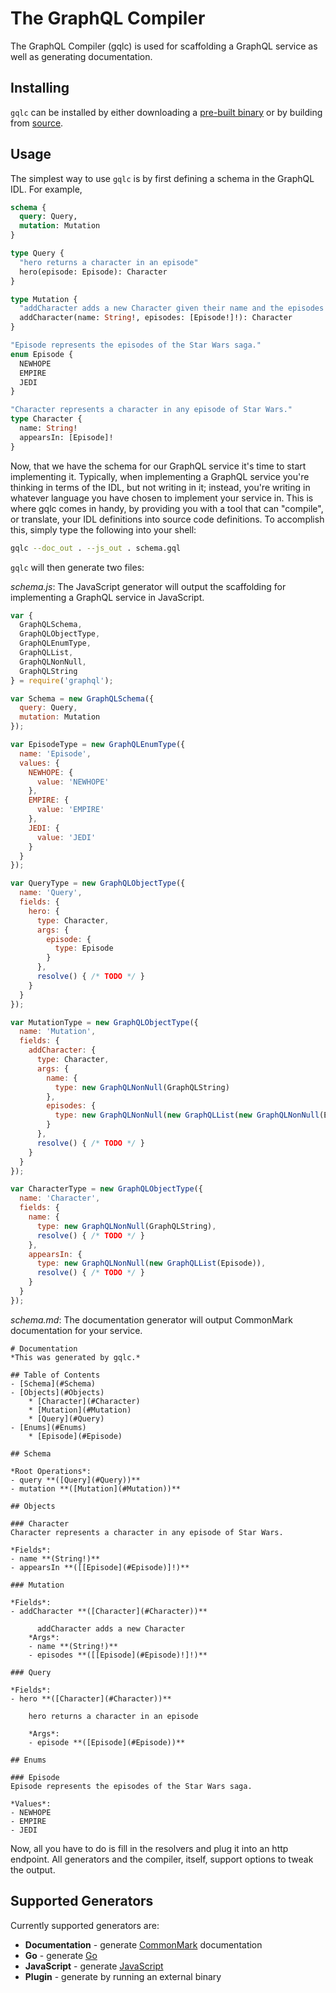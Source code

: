# The GraphQL Compiler

The GraphQL Compiler (gqlc) is used for scaffolding a GraphQL service as well
as generating documentation.

## Installing

`gqlc` can be installed by either downloading a [pre-built binary](https://github.com/gqlc/gqlc/releases) or by
building from [source](https://github.com/gqlc/gqlc).

## Usage

The simplest way to use `gqlc` is by first defining a schema in the GraphQL IDL.
For example,
```graphql
schema {
  query: Query,
  mutation: Mutation
}

type Query {
  "hero returns a character in an episode"
  hero(episode: Episode): Character
}

type Mutation {
  "addCharacter adds a new Character given their name and the episodes they appeared in."
  addCharacter(name: String!, episodes: [Episode!]!): Character
}

"Episode represents the episodes of the Star Wars saga."
enum Episode {
  NEWHOPE
  EMPIRE
  JEDI
}

"Character represents a character in any episode of Star Wars."
type Character {
  name: String!
  appearsIn: [Episode]!
}
```

Now, that we have the schema for our GraphQL service it's time to start
implementing it. Typically, when implementing a GraphQL service you're thinking
in terms of the IDL, but not writing in it; instead, you're writing in whatever
language you have chosen to implement your service in. This is where gqlc comes
in handy, by providing you with a tool that can "compile", or translate, your IDL
definitions into source code definitions. To accomplish this, simply type the
following into your shell:

```bash
gqlc --doc_out . --js_out . schema.gql
```

`gqlc` will then generate two files:

*schema.js*: The JavaScript generator will output the scaffolding for implementing
a GraphQL service in JavaScript.
```javascript
var {
  GraphQLSchema,
  GraphQLObjectType,
  GraphQLEnumType,
  GraphQLList,
  GraphQLNonNull,
  GraphQLString
} = require('graphql');

var Schema = new GraphQLSchema({
  query: Query,
  mutation: Mutation
});

var EpisodeType = new GraphQLEnumType({
  name: 'Episode',
  values: {
    NEWHOPE: {
      value: 'NEWHOPE'
    },
    EMPIRE: {
      value: 'EMPIRE'
    },
    JEDI: {
      value: 'JEDI'
    }
  }
});

var QueryType = new GraphQLObjectType({
  name: 'Query',
  fields: {
    hero: {
      type: Character,
      args: {
        episode: {
          type: Episode
        }
      },
      resolve() { /* TODO */ }
    }
  }
});

var MutationType = new GraphQLObjectType({
  name: 'Mutation',
  fields: {
    addCharacter: {
      type: Character,
      args: {
        name: {
          type: new GraphQLNonNull(GraphQLString)
        },
        episodes: {
          type: new GraphQLNonNull(new GraphQLList(new GraphQLNonNull(Episode)))
        }
      },
      resolve() { /* TODO */ }
    }
  }
});

var CharacterType = new GraphQLObjectType({
  name: 'Character',
  fields: {
    name: {
      type: new GraphQLNonNull(GraphQLString),
      resolve() { /* TODO */ }
    },
    appearsIn: {
      type: new GraphQLNonNull(new GraphQLList(Episode)),
      resolve() { /* TODO */ }
    }
  }
});
```

*schema.md*: The documentation generator will output CommonMark documentation
for your service.
```text
# Documentation
*This was generated by gqlc.*

## Table of Contents
- [Schema](#Schema)
- [Objects](#Objects)
	* [Character](#Character)
	* [Mutation](#Mutation)
	* [Query](#Query)
- [Enums](#Enums)
	* [Episode](#Episode)

## Schema

*Root Operations*:
- query **([Query](#Query))**
- mutation **([Mutation](#Mutation))**

## Objects

### Character
Character represents a character in any episode of Star Wars.

*Fields*:
- name **(String!)**
- appearsIn **([[Episode](#Episode)]!)**

### Mutation

*Fields*:
- addCharacter **([Character](#Character))**

	  addCharacter adds a new Character
	*Args*:
	- name **(String!)**
	- episodes **([[Episode](#Episode)!]!)**

### Query

*Fields*:
- hero **([Character](#Character))**

	hero returns a character in an episode

	*Args*:
	- episode **([Episode](#Episode))**

## Enums

### Episode
Episode represents the episodes of the Star Wars saga.

*Values*:
- NEWHOPE
- EMPIRE
- JEDI
```

Now, all you have to do is fill in the resolvers and plug it into an http
endpoint. All generators and the compiler, itself, support options to tweak the
output.

## Supported Generators
Currently supported generators are:

* **Documentation** - generate [CommonMark](https://commonmark.org) documentation
* **Go** - generate [Go](https://golang.org)
* **JavaScript** - generate [JavaScript](https://javascript.com)
* **Plugin** - generate by running an external binary
